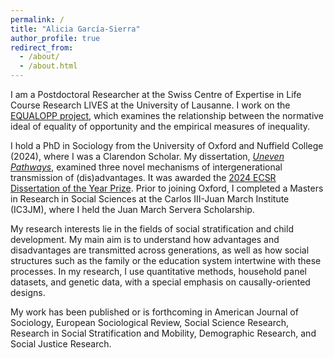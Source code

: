 ```yaml
---
permalink: /
title: "Alicia García-Sierra"
author_profile: true
redirect_from: 
  - /about/
  - /about.html
---
```


I am a Postdoctoral Researcher at the Swiss Centre of Expertise in Life Course Research LIVES at the University of Lausanne. I work on the [EQUALOPP project](https://people.unil.ch/michaelgratz/projects/), which examines the relationship between the normative ideal of equality of opportunity and the empirical measures of inequality. 

I hold a PhD in Sociology from the University of Oxford and Nuffield College (2024), where I was a Clarendon Scholar. My dissertation, [_Uneven Pathways_](https://ora.ox.ac.uk/objects/uuid:e656a443-a9c0-4d3b-837e-123cc0b7e5db), examined three novel mechanisms of intergenerational transmission of (dis)advantages. It was awarded the [2024 ECSR Dissertation of the Year Prize](https://ecsrnet.eu/ecsr-prize-for-best-phd-thesis/).  Prior to joining Oxford, I completed a Masters in Research in Social Sciences at the Carlos III-Juan March Institute (IC3JM), where I held the Juan March Servera Scholarship. 

My research interests lie in the fields of social stratification and child development. My main aim is to understand how advantages and disadvantages are transmitted across generations, as well as how social structures such as the family or the education system intertwine with these processes. In my research, I use quantitative methods, household panel datasets, and genetic data, with a special emphasis on causally-oriented designs.

My work has been published or is forthcoming in American Journal of Sociology, European Sociological Review, Social Science Research, Research in Social Stratification and Mobility, Demographic Research, and Social Justice Research.

